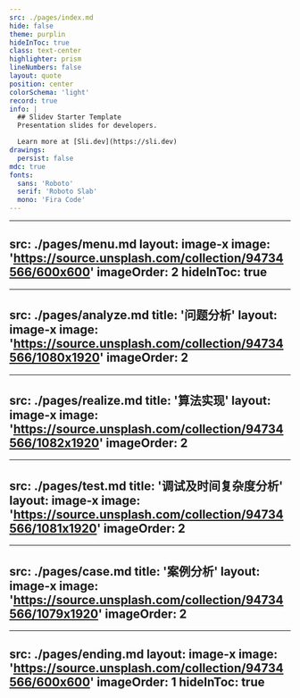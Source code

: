```yaml
---
src: ./pages/index.md
hide: false
theme: purplin
hideInToc: true
class: text-center
highlighter: prism
lineNumbers: false
layout: quote
position: center
colorSchema: 'light'
record: true
info: |
  ## Slidev Starter Template
  Presentation slides for developers.

  Learn more at [Sli.dev](https://sli.dev)
drawings:
  persist: false
mdc: true
fonts:
  sans: 'Roboto'
  serif: 'Roboto Slab'
  mono: 'Fira Code'
---
```


---
src: ./pages/menu.md
layout: image-x
image: 'https://source.unsplash.com/collection/94734566/600x600'
imageOrder: 2
hideInToc: true
---

---
src: ./pages/analyze.md
title: '问题分析'
layout: image-x
image: 'https://source.unsplash.com/collection/94734566/1080x1920'
imageOrder: 2
---

---
src: ./pages/realize.md
title: '算法实现'
layout: image-x
image: 'https://source.unsplash.com/collection/94734566/1082x1920'
imageOrder: 2
---

---
src: ./pages/test.md
title: '调试及时间复杂度分析'
layout: image-x
image: 'https://source.unsplash.com/collection/94734566/1081x1920'
imageOrder: 2
---

---
src: ./pages/case.md
title: '案例分析'
layout: image-x
image: 'https://source.unsplash.com/collection/94734566/1079x1920'
imageOrder: 2
---

---
src: ./pages/ending.md
layout: image-x
image: 'https://source.unsplash.com/collection/94734566/600x600'
imageOrder: 1
hideInToc: true
---
